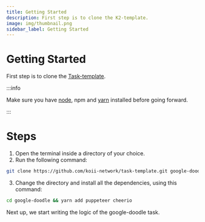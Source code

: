 ```yaml
---
title: Getting Started
description: First step is to clone the K2-template.
image: img/thumbnail.png
sidebar_label: Getting Started
---
```


# Getting Started

First step is to clone the [Task-template](https://github.com/koii-network/task-template).

:::info

Make sure you have [node](https://nodejs.org/en/), npm and [yarn](https://classic.yarnpkg.com/lang/en/docs/install/#mac-stable) installed before going forward.

:::

# Steps

1. Open the terminal inside a directory of your choice.
2. Run the following command:

```bash
git clone https://github.com/koii-network/task-template.git google-doodle
```

3. Change the directory and install all the dependencies, using this command:

```bash
cd google-doodle && yarn add puppeteer cheerio
```

Next up, we start writing the logic of the google-doodle task.
